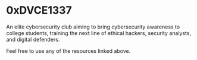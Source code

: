 # 0xDVCE1337

An elite cybersecurity club aiming to bring cybersecurity awareness to college students, training the next line of ethical hackers, security analysts, and digital defenders.


Feel free to use any of the resources linked above.
